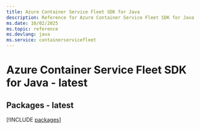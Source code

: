 ```yaml
---
title: Azure Container Service Fleet SDK for Java
description: Reference for Azure Container Service Fleet SDK for Java
ms.date: 10/02/2025
ms.topic: reference
ms.devlang: java
ms.service: containerservicefleet
---
```

# Azure Container Service Fleet SDK for Java - latest
## Packages - latest
[!INCLUDE [packages](container-service-fleet-index.md)]